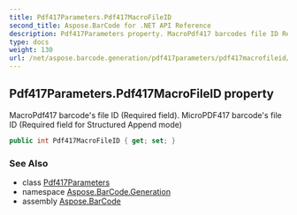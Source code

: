 ```yaml
---
title: Pdf417Parameters.Pdf417MacroFileID
second_title: Aspose.BarCode for .NET API Reference
description: Pdf417Parameters property. MacroPdf417 barcodes file ID Required field. MicroPDF417 barcodes file ID Required field for Structured Append mode
type: docs
weight: 130
url: /net/aspose.barcode.generation/pdf417parameters/pdf417macrofileid/
---
```

## Pdf417Parameters.Pdf417MacroFileID property

MacroPdf417 barcode's file ID (Required field). MicroPDF417 barcode's file ID (Required field for Structured Append mode)

```csharp
public int Pdf417MacroFileID { get; set; }
```

### See Also

* class [Pdf417Parameters](../)
* namespace [Aspose.BarCode.Generation](../../../aspose.barcode.generation/)
* assembly [Aspose.BarCode](../../../)


